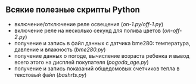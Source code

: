 ## Всякие полезные скрипты Python

- включение/отключение реле освещения (_on-1.py/off-1.py_)
- включение реле на несколько секунд для полива цветов (_on-off-2.py_)
- получение и запись в файл данных с датчика bme280: температура, давление и влажность (_bme280.py_)
- получение данных о погоде, вычисление возраста ребенка и вывод всего этого на дисплей покупателя (_pogoda_age.py_)
- получение и запись показаний общедомовых счетчиков тепла в текстовый файл (_bashrts.py_)


